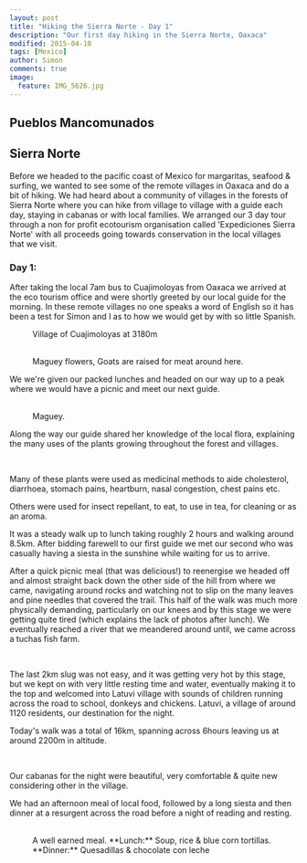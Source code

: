 ```yaml
---
layout: post
title: "Hiking the Sierra Norte - Day 1"
description: "Our first day hiking in the Sierra Norte, Oaxaca"
modified: 2015-04-10
tags: [Mexico]
author: Simon
comments: true
image:
  feature: IMG_5626.jpg
---
```


## Pueblos Mancomunados
## Sierra Norte

Before we headed to the pacific coast of Mexico for margaritas, seafood & surfing, we wanted to see some of the remote villages in Oaxaca and do a bit of hiking. We had heard about a community of villages in the forests of Sierra Norte where you can hike from village to village with a guide each day, staying in cabanas or with local families. We arranged our 3 day tour through a non for profit ecotourism organisation called 'Expediciones Sierra Norte' with all proceeds going towards conservation in the local villages that we visit. 

### Day 1:

After taking the local 7am bus to Cuajimoloyas from Oaxaca we arrived at the eco tourism office and were shortly greeted by our local guide for the morning. In these remote villages no one speaks a word of English so it has been a test for Simon and I as to how we would get by with so little Spanish.

<figure>
	<a href="../images/IMG_5609.jpg"><img src="../images/IMG_5609.jpg" alt=""></a>
	<figcaption>Village of Cuajimoloyas at 3180m</figcaption>
</figure>

<figure class="half">
	<a href="../images/IMG_5607.jpg"><img src="../images/IMG_5607.jpg" alt=""></a>
	<a href="../images/IMG_5615.jpg"><img src="../images/IMG_5615.jpg" alt=""></a>
	<figcaption>Maguey flowers, Goats are raised for meat around here.</figcaption>
</figure>

We we're given our packed lunches and headed on our way up to a peak where we would have a picnic and meet our next guide. 

<figure class="half">
	<a href="../images/IMG_5621.jpg"><img src="../images/IMG_5621.jpg" alt=""></a>
	<a href="../images/IMG_5624.jpg"><img src="../images/IMG_5624.jpg" alt=""></a>
	<figcaption>Maguey.</figcaption>
</figure>

Along the way our guide shared her knowledge of the local flora, explaining the many uses of the plants growing throughout the forest and villages.

<figure class="half">
	<a href="../images/IMG_5641.jpg"><img src="../images/IMG_5641.jpg" alt=""></a>
	<a href="../images/IMG_5653.jpg"><img src="../images/IMG_5653.jpg" alt=""></a>
	<a href="../images/IMG_5657.jpg"><img src="../images/IMG_5657.jpg" alt=""></a>
	<a href="../images/IMG_5667.jpg"><img src="../images/IMG_5667.jpg" alt=""></a>
	<a href="../images/IMG_5634.jpg"><img src="../images/IMG_5634.jpg" alt=""></a>
	<a href="../images/IMG_5635.jpg"><img src="../images/IMG_5635.jpg" alt=""></a>
</figure>

Many of these plants were used as medicinal methods to aide cholesterol, diarrhoea, stomach pains, heartburn, nasal congestion, chest pains etc. 

Others were used for insect repellant, to eat, to use in tea, for cleaning or as an aroma. 

It was a steady walk up to lunch taking roughly 2 hours and walking around 8.5km. After bidding farewell to our first guide we met our second who was casually having a siesta in the sunshine while waiting for us to arrive.

After a quick picnic meal (that was delicious!) to reenergise we headed off and almost straight back down the other side of the hill from where we came, navigating around rocks and watching not to slip on the many leaves and pine needles that covered the trail. This half of the walk was much more physically demanding, particularly on our knees and by this stage we were getting quite tired (which explains the lack of photos after lunch). We eventually reached a river that we meandered around until, we came across a tuchas fish farm.  

<figure class="half">
	<a href="../images/IMG_5683.jpg"><img src="../images/IMG_5683.jpg" alt=""></a>
	<a href="../images/IMG_5691.jpg"><img src="../images/IMG_5691.jpg" alt=""></a>
	<a href="../images/IMG_5703.jpg"><img src="../images/IMG_5703.jpg" alt=""></a>
	<a href="../images/IMG_5707.jpg"><img src="../images/IMG_5707.jpg" alt=""></a>
	<figcaption></figcaption>
</figure>

The last 2km slug was not easy, and it was getting very hot by this stage, but we kept on with very little resting time and water, eventually making it to the top and welcomed into Latuvi village with sounds of children running across the road to school, donkeys and chickens. Latuvi, a village of around 1120 residents, our destination for the night.

Today's walk was a total of 16km, spanning across 6hours leaving us at around 2200m in altitude. 

<figure>
	<a href="../images/IMG_5752.jpg"><img src="../images/IMG_5752.jpg" alt=""></a>
	<a href="../images/IMG_5754.jpg"><img src="../images/IMG_5754.jpg" alt=""></a>
</figure>

Our cabanas for the night were beautiful, very comfortable & quite new considering other in the village.  

We had an afternoon meal of local food, followed by a long siesta and then dinner at a resurgent across the road before a night of reading and resting. 

<figure class="half">
	<a href="../images/IMG_5709.jpg"><img src="../images/IMG_5709.jpg" alt=""></a>
	<a href="../images/IMG_5750.jpg"><img src="../images/IMG_5750.jpg" alt=""></a>
	<figcaption>A well earned meal. **Lunch:** Soup, rice & blue corn tortillas. **Dinner:** Quesadillas & chocolate con leche</figcaption>
</figure>
